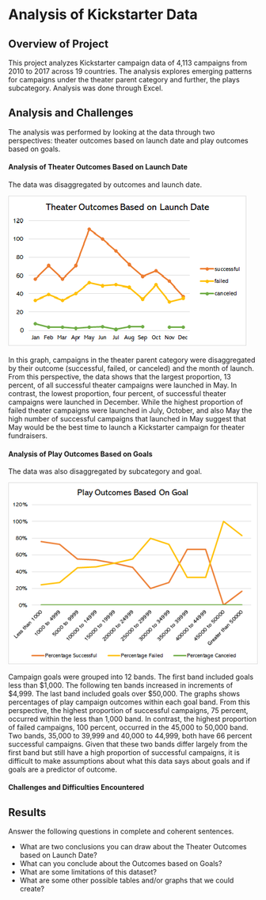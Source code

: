 # Analysis of Kickstarter Data
## Overview of Project 
This project analyzes Kickstarter campaign data of 4,113 campaigns from 2010 to 2017 across 19 countries. The analysis explores emerging patterns for campaigns under the theater parent category and further, the plays subcategory. Analysis was done through Excel. 
## Analysis and Challenges 
The analysis was performed by looking at the data through two perspectives: theater outcomes based on launch date and play outcomes based on goals.  
#### Analysis of Theater Outcomes Based on Launch Date
The data was disaggregated by outcomes and launch date. 

![parent category and launch date](Theater_Outcomes_vs_Launch.png)

In this graph, campaigns in the theater parent category were disaggregated by their outcome (successful, failed, or canceled) and the month of launch. From this perspective, the data shows that the largest proportion, 13 percent, of all successful theater campaigns were launched in May. In contrast, the lowest proportion, four percent, of successful theater campaigns were launched in December. While the highest proportion of failed theater campaigns were launched in July, October, and also May the high number of successful campaigns that launched in May suggest that May would be the best time to launch a Kickstarter campaign for theater fundraisers.   

#### Analysis of Play Outcomes Based on Goals
The data was also disaggregated by subcategory and goal. 

![subcategory and goals](Outcomes_vs_Goals.png)

Campaign goals were grouped into 12 bands. The first band included goals less than $1,000. The following ten bands increased in increments of $4,999. The last band included goals over $50,000. The graphs shows percentages of play campaign outcomes within each goal band. From this perspective, the highest proportion of successful campaigns, 75 percent, occurred within the less than 1,000 band. In contrast, the highest proportion of failed campaigns, 100 percent, occurred in the 45,000 to 50,000 band. Two bands, 35,000 to 39,999 and 40,000 to 44,999, both have 66 percent successful campaigns. Given that these two bands differ largely from the first band but still have a high proportion of successful campaigns, it is difficult to make assumptions about what this data says about goals and if goals are a predictor of outcome. 

#### Challenges and Difficulties Encountered
## Results 
Answer the following questions in complete and coherent sentences.
- What are two conclusions you can draw about the Theater Outcomes based on Launch Date?
- What can you conclude about the Outcomes based on Goals?
- What are some limitations of this dataset?
- What are some other possible tables and/or graphs that we could create?
